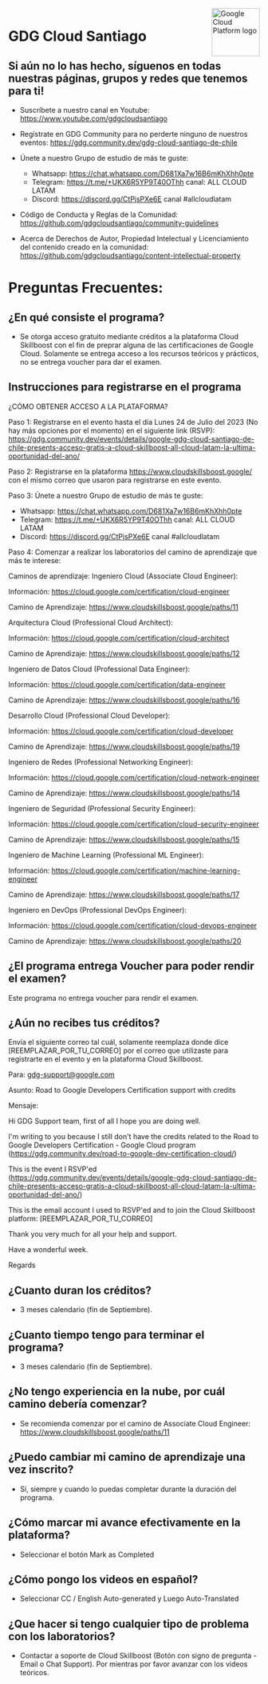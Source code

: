 <img src="https://avatars1.githubusercontent.com/u/48249676?s=200&v=4" alt="Google Cloud Platform logo" title="Google Cloud Platform" align="right" height="96" width="96"/>

# GDG Cloud Santiago

## Si aún no lo has hecho, síguenos en todas nuestras páginas, grupos y redes que tenemos para ti!

- Suscríbete a nuestro canal en Youtube: https://www.youtube.com/gdgcloudsantiago
- Regístrate en GDG Community para no perderte ninguno de nuestros eventos: https://gdg.community.dev/gdg-cloud-santiago-de-chile
- Únete a nuestro Grupo de estudio de más te guste:
   - Whatsapp: https://chat.whatsapp.com/D681Xa7w16B6mKhXhh0pte
   - Telegram: https://t.me/+UKX6R5YP9T40OThh canal: ALL CLOUD LATAM
   - Discord: https://discord.gg/CtPjsPXe6E canal #allcloudlatam

- Código de Conducta y Reglas de la Comunidad: https://github.com/gdgcloudsantiago/community-guidelines
- Acerca de Derechos de Autor, Propiedad Intelectual y Licenciamiento del contenido creado en la comunidad: https://github.com/gdgcloudsantiago/content-intellectual-property

# Preguntas Frecuentes:

## ¿En qué consiste el programa?

- Se otorga acceso gratuito mediante créditos a la plataforma Cloud Skillboost con el fin de preprar alguna de las certificaciones de Google Cloud. Solamente se entrega acceso a los recursos teóricos y prácticos, no se entrega voucher para dar el examen.

## Instrucciones para registrarse en el programa

¿CÓMO OBTENER ACCESO A LA PLATAFORMA?

Paso 1: Registrarse en el evento hasta el día Lunes 24 de Julio del 2023 (No hay más opciones por el momento) en el siguiente link (RSVP): https://gdg.community.dev/events/details/google-gdg-cloud-santiago-de-chile-presents-acceso-gratis-a-cloud-skillboost-all-cloud-latam-la-ultima-oportunidad-del-ano/

Paso 2: Registrarse en la plataforma https://www.cloudskillsboost.google/ con el mismo correo que usaron para registrarse en este evento.

Paso 3: Únete a nuestro Grupo de estudio de más te guste:
   - Whatsapp: https://chat.whatsapp.com/D681Xa7w16B6mKhXhh0pte
   - Telegram: https://t.me/+UKX6R5YP9T40OThh canal: ALL CLOUD LATAM
   - Discord: https://discord.gg/CtPjsPXe6E canal #allcloudlatam

Paso 4: Comenzar a realizar los laboratorios del camino de aprendizaje que más te interese:

Caminos de aprendizaje:
Ingeniero Cloud (Associate Cloud Engineer):

Información: https://cloud.google.com/certification/cloud-engineer

Camino de Aprendizaje: https://www.cloudskillsboost.google/paths/11

Arquitectura Cloud (Professional Cloud Architect):

Información: https://cloud.google.com/certification/cloud-architect

Camino de Aprendizaje: https://www.cloudskillsboost.google/paths/12

Ingeniero de Datos Cloud (Professional Data Engineer):

Información: https://cloud.google.com/certification/data-engineer

Camino de Aprendizaje: https://www.cloudskillsboost.google/paths/16

Desarrollo Cloud (Professional Cloud Developer):

Información: https://cloud.google.com/certification/cloud-developer

Camino de Aprendizaje: https://www.cloudskillsboost.google/paths/19

Ingeniero de Redes (Professional Networking Engineer):

Información: https://cloud.google.com/certification/cloud-network-engineer

Camino de Aprendizaje: https://www.cloudskillsboost.google/paths/14

Ingeniero de Seguridad (Professional Security Engineer):

Información: https://cloud.google.com/certification/cloud-security-engineer

Camino de Aprendizaje: https://www.cloudskillsboost.google/paths/15

Ingeniero de Machine Learning (Professional ML Engineer):

Información: https://cloud.google.com/certification/machine-learning-engineer

Camino de Aprendizaje: https://www.cloudskillsboost.google/paths/17

Ingeniero en DevOps (Professional DevOps Engineer):

Información: https://cloud.google.com/certification/cloud-devops-engineer

Camino de Aprendizaje: https://www.cloudskillsboost.google/paths/20

## ¿El programa entrega Voucher para poder rendir el examen?

Este programa no entrega voucher para rendir el examen.

## ¿Aún no recibes tus créditos?

Envía el siguiente correo tal cuál, solamente reemplaza donde dice [REEMPLAZAR_POR_TU_CORREO] por el correo que utilizaste para registrarte en el evento y en la plataforma Cloud Skillboost.

Para: gdg-support@google.com

Asunto: Road to Google Developers Certification support with credits

Mensaje:

Hi GDG Support team, first of all I hope you are doing well.

I'm writing to you because I still don't have the credits related to the Road to Google Developers Certification - Google Cloud program (https://gdg.community.dev/road-to-google-dev-certification-cloud/)

This is the event I RSVP'ed (https://gdg.community.dev/events/details/google-gdg-cloud-santiago-de-chile-presents-acceso-gratis-a-cloud-skillboost-all-cloud-latam-la-ultima-oportunidad-del-ano/)

This is the email account I used to RSVP'ed and to join the Cloud Skillboost platform: [REEMPLAZAR_POR_TU_CORREO]

Thank you very much for all your help and support.

Have a wonderful week.

Regards

## ¿Cuanto duran los créditos?

- 3 meses calendario (fin de Septiembre).

## ¿Cuanto tiempo tengo para terminar el programa?

- 3 meses calendario (fin de Septiembre).

## ¿No tengo experiencia en la nube, por cuál camino debería comenzar?

- Se recomienda comenzar por el camino de Associate Cloud Engineer: https://www.cloudskillsboost.google/paths/11

## ¿Puedo cambiar mi camino de aprendizaje una vez inscrito?

- Sí, siempre y cuando lo puedas completar durante la duración del programa.

##  ¿Cómo marcar mi avance efectivamente en la plataforma?

- Seleccionar el botón Mark as Completed

## ¿Cómo pongo los videos en español?

- Seleccionar CC / English Auto-generated y Luego Auto-Translated

## ¿Que hacer si tengo cualquier tipo de problema con los laboratorios?

- Contactar a soporte de Cloud Skillboost (Botón con signo de pregunta - Email o Chat Support). Por mientras por favor avanzar con los videos teóricos.

